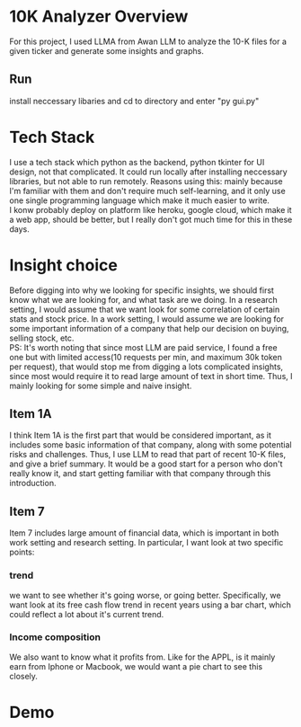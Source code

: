 # 10K Analyzer Overview
For this project, I used LLMA from Awan LLM to analyze the 10-K files for a given ticker and generate some insights and graphs. 
## Run
install neccessary libaries and cd to directory and enter "py gui.py"
# Tech Stack
I use a tech stack which python as the backend, python tkinter for UI design, not that complicated. It could run locally after installing neccessary libraries, but not able to run remotely. Reasons using this: mainly because I'm familiar with them and don't require much self-learning, and it only use one single programming language which make it much easier to write.<br>
I konw probably deploy on platform like heroku, google cloud, which make it a web app, should be better, but I really don't got much time for this in these days.
# Insight choice
Before digging into why we looking for specific insights, we should first know what we are looking for, and what task are we doing. In a research setting, I would assume that we want look for some correlation of certain stats and stock price. In a work setting, I would assume we are looking for some important information of a company that help our decision on buying, selling stock, etc.<br>
PS: It's worth noting that since most LLM are paid service, I found a free one but with limited access(10 requests per min, and maximum 30k token per request), that would stop me from digging a lots complicated insights, since most would require it to read large amount of text in short time. Thus, I mainly looking for some simple and naive insight.
## Item 1A
I think Item 1A is the first part that would be considered important, as it includes some basic information of that company, along with some potential risks and challenges. Thus, I use LLM to read that part of recent 10-K files, and give a brief summary. It would be a good start for a person who don't really know it, and start getting familiar with that company through this introduction.
## Item 7
Item 7 includes large amount of financial data, which is important in both work setting and research setting. In particular, I want look at two specific points:
### trend
we want to see whether it's going worse, or going better. Specifically, we want look at its free cash flow trend in recent years using a bar chart, which could reflect a lot about it's current trend.
### Income composition
We also want to know what it profits from. Like for the APPL, is it mainly earn from Iphone or Macbook, we would want a pie chart to see this closely.
# Demo


